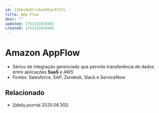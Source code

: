 ```yaml
---
id: 135ku5m5lrx5oe0twc57tfx
title: App Flow
desc: ""
updated: 1751315938402
created: 1751315938402
---
```


# Amazon AppFlow

- Sérico de integração gerenciado que permite transferência de dados entre aplicações **SaaS** e _AWS_
- Fontes: Salesforce, SAP, Zendesk, Slack e ServiceNow

## Relacionado

- [[daily.journal.2025.06.30]]
